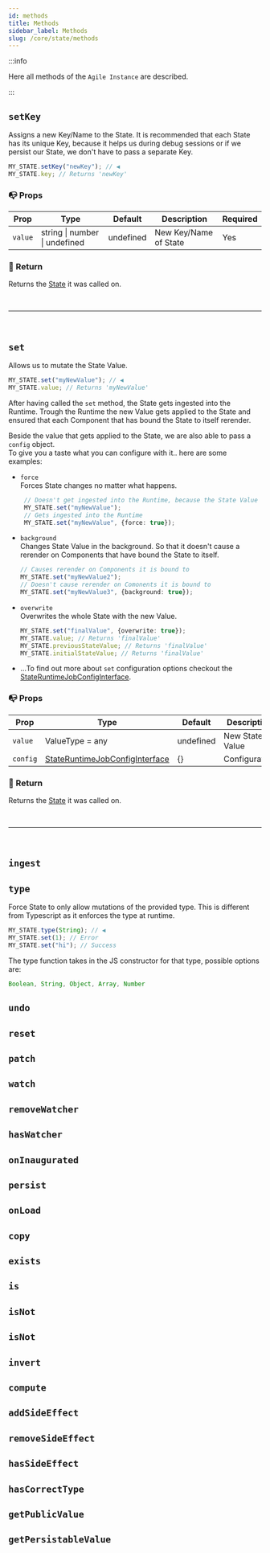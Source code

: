 ```yaml
---
id: methods
title: Methods
sidebar_label: Methods
slug: /core/state/methods
---
```


:::info

Here all methods of the `Agile Instance` are described.

:::

## `setKey`

Assigns a new Key/Name to the State.
It is recommended that each State has its unique Key, 
because it helps us during debug sessions or if we persist our State,
we don't have to pass a separate Key.
```ts
MY_STATE.setKey("newKey"); // ◀️
MY_STATE.key; // Returns 'newKey'
```

### 📭 Props

| Prop           | Type                             | Default    | Description                                           | Required |
|----------------|----------------------------------|------------|-------------------------------------------------------|----------|
| `value`        | string \| number \| undefined      | undefined  | New Key/Name of State                                 | Yes      |

### 📄 Return
Returns the [State](../state/Introduction.md) it was called on.



<br />

---

<br />



## `set`

Allows us to mutate the State Value.
```ts
MY_STATE.set("myNewValue"); // ◀️
MY_STATE.value; // Returns 'myNewValue'
```
After having called the `set` method, the State gets ingested into the Runtime.
Trough the Runtime the new Value gets applied to the State and ensured that each Component that has bound the State to itself rerender.

Beside the value that gets applied to the State, we are also able to pass a `config` object. <br />
To give you a taste what you can configure with it.. here are some examples:
- `force` <br />
  Forces State changes no matter what happens.
   ```ts
    // Doesn't get ingested into the Runtime, because the State Value hasn't changed
    MY_STATE.set("myNewValue");
    // Gets ingested into the Runtime
    MY_STATE.set("myNewValue", {force: true});
   ```

- `background` <br />
  Changes State Value in the background.
  So that it doesn't cause a rerender on Components that have bound the State to itself.
  ```ts
  // Causes rerender on Components it is bound to
  MY_STATE.set("myNewValue2");
  // Doesn't cause rerender on Comonents it is bound to
  MY_STATE.set("myNewValue3", {background: true});
  ```

- `overwrite` <br />
  Overwrites the whole State with the new Value.
   ```ts
   MY_STATE.set("finalValue", {overwrite: true});
   MY_STATE.value; // Returns 'finalValue'
   MY_STATE.previousStateValue; // Returns 'finalValue'
   MY_STATE.initialStateValue; // Returns 'finalValue'
   ```
  
- ...To find out more about `set` configuration options checkout the [StateRuntimeJobConfigInterface](../../../../Interfaces.md#stateruntimejobconfig).

### 📭 Props

| Prop           | Type                                                                                | Default    | Description                                           | Required |
|----------------|-------------------------------------------------------------------------------------|------------|-------------------------------------------------------|----------|
| `value`        | ValueType = any                                                                     | undefined  | New State Value                                       | Yes      |
| `config`       | [StateRuntimeJobConfigInterface](../../../../Interfaces.md#stateruntimejobconfig)   | {}         | Configuration                                         | False    |

### 📄 Return
Returns the [State](../state/Introduction.md) it was called on.



<br />

---

<br />



## `ingest`

## `type`
Force State to only allow mutations of the provided type. 
This is different from Typescript as it enforces the type at runtime.
```ts
MY_STATE.type(String); // ◀️
MY_STATE.set(1); // Error
MY_STATE.set("hi"); // Success
```
The type function takes in the JS constructor for that type, possible options are:
```ts
Boolean, String, Object, Array, Number
```

## `undo`

## `reset`

## `patch`

## `watch`

## `removeWatcher`

## `hasWatcher`

## `onInaugurated`

## `persist`

## `onLoad`

## `copy`

## `exists`

## `is`

## `isNot`

## `isNot`

## `invert`

## `compute`

## `addSideEffect`

## `removeSideEffect`

## `hasSideEffect`

## `hasCorrectType`

## `getPublicValue`

## `getPersistableValue`